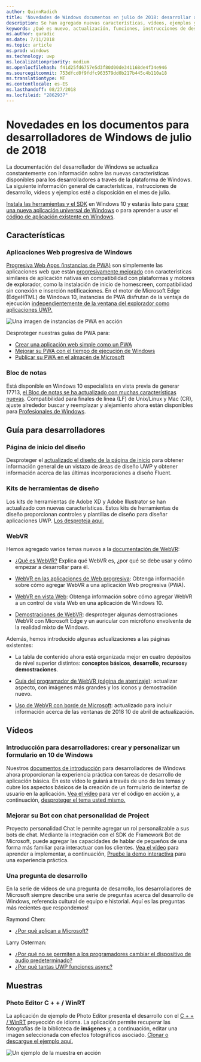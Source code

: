 ```yaml
---
author: QuinnRadich
title: 'Novedades de Windows documentos en julio de 2018: desarrollar aplicaciones UWP'
description: Se han agregado nuevas características, vídeos, ejemplos y orientación para el programador la documentación para desarrolladores de Windows 10 de 2018 de julio.
keywords: ¿Qué es nuevo, actualización, funciones, instrucciones de desarrollo, 10 de Windows, julio
ms.author: quradic
ms.date: 7/11/2018
ms.topic: article
ms.prod: windows
ms.technology: uwp
ms.localizationpriority: medium
ms.openlocfilehash: f41d25fd6757e5d3f80d00de341168de4f34e946
ms.sourcegitcommit: 753dfcd0f9fdfc963579dd0b217b445c4b110a18
ms.translationtype: MT
ms.contentlocale: es-ES
ms.lasthandoff: 08/27/2018
ms.locfileid: "2862937"
---
```

# <a name="whats-new-in-the-windows-developer-docs-in-july-2018"></a>Novedades en los documentos para desarrolladores de Windows de julio de 2018

La documentación del desarrollador de Windows se actualiza constantemente con información sobre las nuevas características disponibles para los desarrolladores a través de la plataforma de Windows. La siguiente información general de características, instrucciones de desarrollo, vídeos y ejemplos esté a disposición en el mes de julio.

[Instala las herramientas y el SDK](http://go.microsoft.com/fwlink/?LinkId=821431) en Windows 10 y estarás listo para [crear una nueva aplicación universal de Windows](../get-started/create-uwp-apps.md) o para aprender a usar el [código de aplicación existente en Windows](../porting/index.md).

## <a name="features"></a>Características

### <a name="progressive-web-apps-on-windows"></a>Aplicaciones Web progresiva de Windows

[Progresiva Web Apps (instancias de PWA)](https://developer.microsoft.com/windows/pwa) son simplemente las aplicaciones web que están [progresivamente mejorado](https://wikipedia.org/wiki/Progressive_enhancement) con características similares de aplicación nativas en compatibilidad con plataformas y motores de explorador, como la instalación de inicio de homescreen, compatibilidad sin conexión e inserción notificaciones. En el motor de Microsoft Edge (EdgeHTML) de Windows 10, instancias de PWA disfrutan de la ventaja de ejecución [independientemente de la ventana del explorador como aplicaciones UWP.](https://docs.microsoft.com/microsoft-edge/progressive-web-apps/windows-features)

![Una imagen de instancias de PWA en acción](images/progressive-web-apps.jpg)

Desproteger nuestras guías de PWA para:

* [Crear una aplicación web simple como un PWA](https://docs.microsoft.com/microsoft-edge/progressive-web-apps/get-started)
* [Mejorar su PWA con el tiempo de ejecución de Windows](https://docs.microsoft.com/en-us/microsoft-edge/progressive-web-apps/windows-features)
* [Publicar su PWA en el almacén de Microsoft](https://docs.microsoft.com/microsoft-edge/progressive-web-apps/microsoft-store)

### <a name="notepad"></a>Bloc de notas

Está disponible en Windows 10 especialista en vista previa de generar 17713, [el Bloc de notas se ha actualizado con muchas características nuevas](http://aka.ms/ant-man). Compatibilidad para finales de línea (LF) de Unix/Linux y Mac (CR), ajuste alrededor buscar y reemplazar y alejamiento ahora están disponibles para [Profesionales de Windows](https://insider.windows.com/). 

## <a name="developer-guidance"></a>Guía para desarrolladores

### <a name="design-landing-page"></a>Página de inicio del diseño

Desproteger el [actualizado el diseño de la página de inicio](https://developer.microsoft.com/windows/apps/design) para obtener información general de un vistazo de áreas de diseño UWP y obtener información acerca de las últimas incorporaciones a diseño Fluent.

### <a name="design-toolkits"></a>Kits de herramientas de diseño

Los kits de herramientas de Adobe XD y Adobe Illustrator se han actualizado con nuevas características. Estos kits de herramientas de diseño proporcionan controles y plantillas de diseño para diseñar aplicaciones UWP. [Los desproteja aquí.](../design/downloads/index.md)

### <a name="webvr"></a>WebVR

Hemos agregado varios temas nuevos a la [documentación de WebVR](https://docs.microsoft.com/microsoft-edge/webvr/
):

* [¿Qué es WebVR?](https://docs.microsoft.com/microsoft-edge/webvr/what-is-webvr
) Explica qué WebVR es, ¿por qué se debe usar y cómo empezar a desarrollar para él.

* [WebVR en las aplicaciones de Web progresiva](https://docs.microsoft.com/microsoft-edge/webvr/webvr-in-pwas): Obtenga información sobre cómo agregar WebVR a una aplicación Web progresiva (PWA).

* [WebVR en vista Web](https://docs.microsoft.com/microsoft-edge/webvr/webvr-in-webview): Obtenga información sobre cómo agregar WebVR a un control de vista Web en una aplicación de Windows 10.

* [Demostraciones de WebVR](https://docs.microsoft.com/microsoft-edge/webvr/demos): desproteger algunas demostraciones WebVR con Microsoft Edge y un auricular con micrófono envolvente de la realidad mixto de Windows.

Además, hemos introducido algunas actualizaciones a las páginas existentes:

* La tabla de contenido ahora está organizada mejor en cuatro depósitos de nivel superior distintos: **conceptos básicos**, **desarrollo**, **recursos**y **demostraciones**.

* [Guía del programador de WebVR (página de aterrizaje)](https://docs.microsoft.com/microsoft-edge/webvr/): actualizar aspecto, con imágenes más grandes y los iconos y demostración nuevo.

* [Uso de WebVR con borde de Microsoft](https://docs.microsoft.com/microsoft-edge/webvr/webvr-with-edge): actualizado para incluir información acerca de las ventanas de 2018 10 de abril de actualización.

## <a name="videos"></a>Vídeos

### <a name="get-started-for-devs-create-and-customize-a-form-on-windows-10"></a>Introducción para desarrolladores: crear y personalizar un formulario en 10 de Windows

Nuestros [documentos de introducción](../get-started/index.md) para desarrolladores de Windows ahora proporcionan la experiencia práctica con tareas de desarrollo de aplicación básica. En este vídeo le guiará a través de uno de los temas y cubre los aspectos básicos de la creación de un formulario de interfaz de usuario en la aplicación. [Vea el vídeo](https://www.youtube.com/watch?v=AgngKzq4hKI&feature=youtu.be) para ver el código en acción y, a continuación, [desproteger el tema usted mismo.](http://aka.ms/CreateForms)

### <a name="enhance-your-bot-with-project-personality-chat"></a>Mejorar su Bot con chat personalidad de Project

Proyecto personalidad Chat le permite agregar un rol personalizable a sus bots de chat. Mediante la integración con el SDK de Framework Bot de Microsoft, puede agregar las capacidades de hablar de pequeños de una forma más familiar para interactuar con los clientes. [Vea el vídeo](https://www.youtube.com/watch?v=5C_uD8g2QKg&feature=youtu.be) para aprender a implementar, a continuación, [Pruebe la demo interactiva](http://aka.ms/PersonalityChat) para una experiencia práctica.

### <a name="one-dev-question"></a>Una pregunta de desarrollo

En la serie de vídeos de una pregunta de desarrollo, los desarrolladores de Microsoft siempre describe una serie de preguntas acerca del desarrollo de Windows, referencia cultural de equipo e historial. Aquí es las preguntas más recientes que respondemos!

Raymond Chen:

* [¿Por qué aplican a Microsoft?](https://www.youtube.com/watch?v=oL8ymamkEMU&feature=youtu.be)

Larry Osterman:

* [¿Por qué no se permiten a los programadores cambiar el dispositivo de audio predeterminado?](https://www.youtube.com/watch?v=6aNUoVfbnmg&feature=youtu.be)
* [¿Por qué tantas UWP funciones async?](https://www.youtube.com/watch?v=5M724QIy1Mk&feature=youtu.be)

## <a name="samples"></a>Muestras

### <a name="photo-editor-cwinrt"></a>Photo Editor C + + / WinRT

La aplicación de ejemplo de Photo Editor presenta el desarrollo con el [C + + / WinRT](../cpp-and-winrt-apis/intro-to-using-cpp-with-winrt.md) proyección de idioma. La aplicación permite recuperar las fotografías de la biblioteca de **imágenes** y, a continuación, editar una imagen seleccionada con efectos fotográficos asociado. [Clonar o descargue el ejemplo aquí.](https://github.com/Microsoft/Windows-appsample-photo-editor)

![Un ejemplo de la muestra en acción](images/photo-editor-banner.png)
